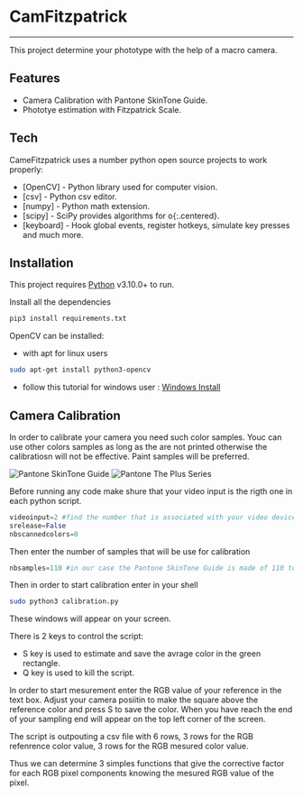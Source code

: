 # CamFitzpatrick 
--------------------------------
This project determine your phototype with the help of a macro camera.

## Features
- Camera Calibration with Pantone SkinTone Guide.
- Phototye estimation with Fitzpatrick Scale.

## Tech
CameFitzpatrick uses a number python open source projects to work properly:

- [OpenCV] - Python library used for computer vision.
- [csv] - Python csv editor.
- [numpy] - Python math extension.
- [scipy] - SciPy provides algorithms for o{:.centered}.
- [keyboard] - Hook global events, register hotkeys, simulate key presses and much more.



## Installation

This project requires [Python](https://www.python.org/) v3.10.0+ to run.

Install all the dependencies 

```sh
pip3 install requirements.txt 
```
OpenCV can be installed:
- with apt for linux users
```sh
sudo apt-get install python3-opencv
```
- follow this tutorial for windows user : [Windows Install](https://docs.opencv.org/4.x/d5/de5/tutorial_py_setup_in_windows.html)

## Camera Calibration
In order to calibrate your camera you need such color samples. Youc can use other colors samples as long as the are not printed otherwise the calibratiosn will not be effective. Paint samples will be preferred.


![Pantone SkinTone Guide](https://www.pantone.com/media/catalog/product/s/t/stg202-pantone-skintone-guide-product-1.jpg?quality=95&fit=bounds&height=400&width=1200&canvas=1200:1200)
 ![Pantone The Plus Series](https://www.pantone.com/media/catalog/product/g/p/gp1601b-pantone-pms-formula-guide-coated-uncoated-product-1.jpg?quality=95&height=400&width=400&canvas=307:307)

Before running any code make shure that your video input is the rigth one in each python script.
```python
videoinput=2 #find the number that is associated with your video device 
srelease=False
nbscannedcolors=0
```
Then enter the number of samples that will be use for calibration 
```python 
nbsamples=110 #in our case the Pantone SkinTone Guide is made of 110 tones 
 ```
Then in order to start calibration enter in your shell 

```sh
sudo python3 calibration.py 
```
These windows will appear on your screen. 

There is 2 keys to control the script:
 - S key is used to estimate and save the avrage color in the green rectangle.
 - Q key is used to kill the script. 

In order to start mesurement enter the RGB value of your reference in the text box. Adjust your camera posiitin to make the square above the reference color and press S to save the color. When you have reach the end of your sampling end will appear on the top left corner of the screen.

The script is outpouting a csv file with 6 rows, 3 rows for the RGB refenrence color value, 3 rows for the RGB mesured color value. 

Thus we can determine 3 simples functions that give the corrective factor for each RGB pixel components knowing the mesured RGB value of the pixel. 

































